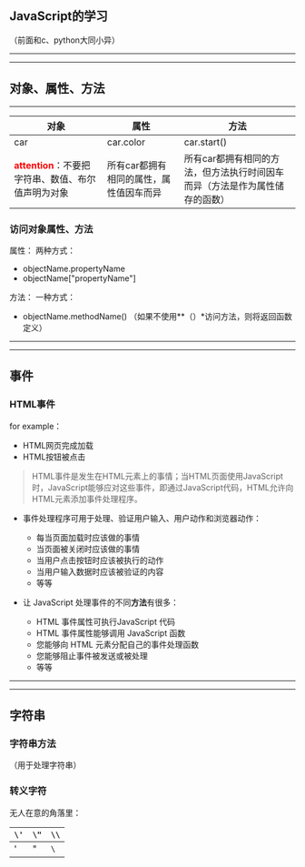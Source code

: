 ## JavaScript的学习
（前面和c、python大同小异）

---
----

## 对象、属性、方法
-----

|对象|属性|方法|
|---|---|---|
|car|car.color|car.start()|
|<font color='red'>**attention**</font>：不要把字符串、数值、布尔值声明为对象|所有car都拥有相同的属性，属性值因车而异|所有car都拥有相同的方法，但方法执行时间因车而异（方法是作为属性储存的函数）|

### 访问对象属性、方法

属性：
两种方式：
- objectName.propertyName
- objectName["propertyName"]

方法：
一种方式：
- objectName.methodName()
（如果不使用**（）*访问方法，则将返回函数定义）

---
---

## 事件

### HTML事件
for example：
- HTML网页完成加载
- HTML按钮被点击
  
>HTML事件是发生在HTML元素上的事情；当HTML页面使用JavaScript时，JavaScript能够应对这些事件，即通过JavaScript代码，HTML允许向HTML元素添加事件处理程序。


- 事件处理程序可用于处理、验证用户输入、用户动作和浏览器动作：

  - 每当页面加载时应该做的事情
  - 当页面被关闭时应该做的事情
  - 当用户点击按钮时应该被执行的动作
  - 当用户输入数据时应该被验证的内容
  - 等等


- 让 JavaScript 处理事件的不同**方法**有很多：

  - HTML 事件属性可执行JavaScript 代码
  - HTML 事件属性能够调用 JavaScript 函数
  - 您能够向 HTML 元素分配自己的事件处理函数
  - 您能够阻止事件被发送或被处理
  - 等等


----
----

## 字符串

### 字符串方法
（用于处理字符串）


### 转义字符
无人在意的角落里：

|`\'`|`\"`|`\\`|
|---|---|---|
|'|"|`\`|

